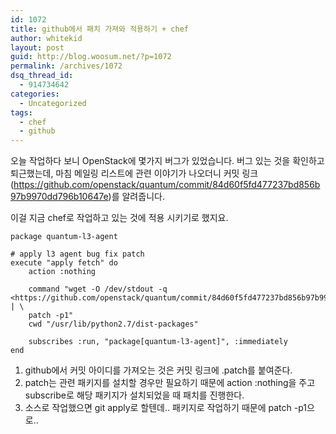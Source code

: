 ```yaml
---
id: 1072
title: github에서 패치 가져와 적용하기 + chef
author: whitekid
layout: post
guid: http://blog.woosum.net/?p=1072
permalink: /archives/1072
dsq_thread_id:
  - 914734642
categories:
  - Uncategorized
tags:
  - chef
  - github
---
```

오늘 작업하다 보니 OpenStack에 몇가지 버그가 있었습니다. 버그 있는 것을 확인하고 퇴근했는데, 마침 메일링 리스트에 관련 이야기가 나오더니 커밋 링크(<https://github.com/openstack/quantum/commit/84d60f5fd477237bd856b97b9970dd796b10647e>)를 알려줍니다.

이걸 지금 chef로 작업하고 있는 것에 적용 시키기로 했지요.

    package quantum-l3-agent

    # apply l3 agent bug fix patch  
    execute "apply fetch" do  
        action :nothing

        command "wget -O /dev/stdout -q <https://github.com/openstack/quantum/commit/84d60f5fd477237bd856b97b9970dd796b10647e.patch> | \  
        patch -p1"  
        cwd "/usr/lib/python2.7/dist-packages"

        subscribes :run, "package[quantum-l3-agent]", :immediately  
    end


  1. github에서 커밋 아이디를 가져오는 것은 커밋 링크에 .patch를 붙여준다.
  2. patch는 관련 패키지를 설치할 경우만 필요하기 때문에 action :nothing을 주고 subscribe로 해당 패키지가 설치되었을 때 패치를 진행한다.
  3. 소스로 작업했으면 git apply로 할텐데.. 패키지로 작업하기 때문에 patch -p1으로..